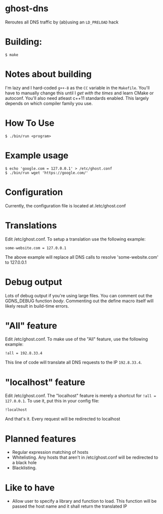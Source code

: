 # ghost-dns
Reroutes all DNS traffic by (ab)using an `LD_PRELOAD` hack

# Building:
```
$ make
```
# Notes about building
I'm lazy and I hard-coded `g++-8` as the `CC` variable in the `Makefile`.
You'll have to manually change this until I *get with the times* and learn
CMake or autoconf. You'll also need atleast c++11 standards enabled. This
largely depends on which compiler family you use.

# How To Use
```
$ ./bin/run <program>
```
# Example usage
```
$ echo 'google.com = 127.0.0.1' > /etc/ghost.conf
$ ./bin/run wget 'https://google.com/'
```

# Configuration

Currently, the configuration file is located at /etc/ghost.conf

# Translations
Edit /etc/ghost.conf. To setup a translation use the following example:
```
some-website.com = 127.0.0.1 
```
The above example will replace all DNS calls to resolve 'some-website.com' to 127.0.0.1

# Debug output
Lots of debug output if you're using large files. You can comment out the GDNS_DEBUG function *body*. Commenting out the define macro itself will likely result in build-time errors.

# "All" feature
Edit /etc/ghost.conf. To make use of the "All" feature, use the following example:
```
!all = 192.8.33.4
```
This line of code will translate all DNS requests to the IP `192.8.33.4`. 

# "localhost" feature
Edit /etc/ghost.conf. The "localhost" feature is merely a shortcut for `!all = 127.0.0.1`. To use it, put this in your config file:
```
!localhost
```
And that's it. Every request will be redirected to localhost

# Planned features
- Regular expression matching of hosts
- Whitelisting. Any hosts that aren't in /etc/ghost.conf will be redirected to a black hole
- Blacklisting.

# Like to have 
- Allow user to specify a library and function to load. This function will be passed the host name and it shall return the translated IP
